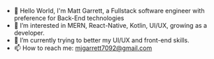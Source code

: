 - 👋 Hello World, I'm Matt Garrett, a Fullstack software engineer with preference for Back-End technologies
- 👀 I’m interested in MERN, React-Native, Kotlin, UI/UX, growing as a developer.
- 🌱 I’m currently trying to better my UI/UX and front-end skills.
- 📫 How to reach me: mjgarrett7092@gmail.com

<!---
Jang0F377/Jang0F377 is a ✨ special ✨ repository because its `README.md` (this file) appears on your GitHub profile.
You can click the Preview link to take a look at your changes.
--->
